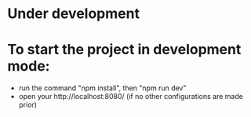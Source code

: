 # Under development

# To start the project in development mode:
- run the command "npm install", then "npm run dev"
- open your http://localhost:8080/ (if no other configurations are made prior)
